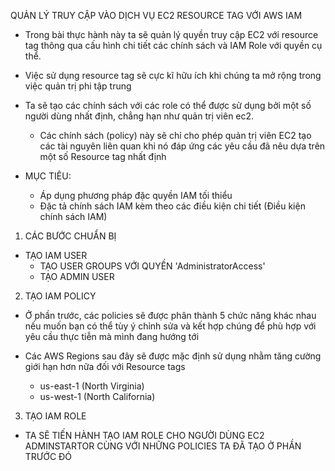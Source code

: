 QUẢN LÝ TRUY CẬP VÀO DỊCH VỤ EC2 RESOURCE TAG VỚI AWS IAM

- Trong bài thực hành này ta sẽ quản lý quyền truy cập EC2 với resource tag thông qua cấu hình chi tiết các chính sách và IAM Role với quyền cụ thể.

- Việc sử dụng resource tag sẽ cực kĩ hữu ích khi chúng ta mở rộng trong việc quản trị phi tập trung

- Ta sẽ tạo các chính sách với các role có thể được sử dụng bởi một số người dùng nhất định, chẳng hạn như quản trị viên ec2.
	+ Các chính sách (policy) này sẽ chỉ cho phép quản trị viên EC2 tạo các tài nguyên liên quan khi nó đáp ứng các yêu cầu đã nêu dựa trên một số Resource tag nhất định

- MỤC TIÊU:
	- Áp dụng phương pháp đặc quyền IAM tối thiểu
	- Đặc tả chính sách IAM kèm theo các điều kiện chi tiết (Điều kiện chính sách IAM)

01. CÁC BƯỚC CHUẨN BỊ
- TẠO IAM USER
	- TẠO USER GROUPS VỚI QUYỀN 'AdministratorAccess'
	- TẠO ADMIN USER

02. TẠO IAM POLICY
- Ở phần trước, các policies sẽ được phân thành 5 chức năng khác nhau nếu muốn bạn có thể tùy ý chỉnh sửa và kết hợp chúng để phù hợp với yêu cầu thực tiễn mà mình đang hướng tới

- Các AWS Regions sau đây sẽ được mặc định sử dụng nhằm tăng cường giới hạn hơn nữa đối với Resource tags
	+ us-east-1 (North Virginia)
	+ us-west-1 (North California)

03. TẠO IAM ROLE
- TA SẼ TIẾN HÀNH TẠO IAM ROLE CHO NGƯỜI DÙNG EC2 ADMINSTARTOR CÙNG VỚI NHỮNG POLICIES TA ĐÃ TẠO Ở PHẦN TRƯỚC ĐÓ

	